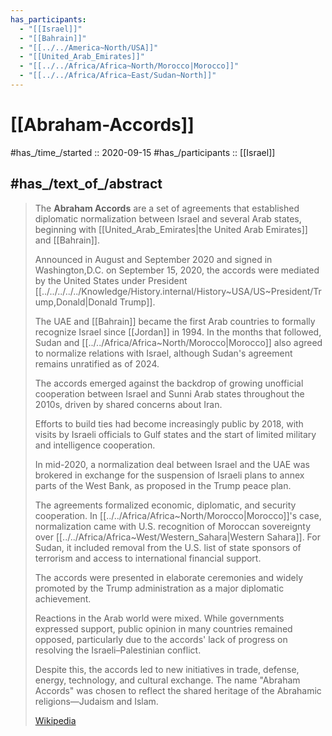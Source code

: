 ```yaml
---
has_participants:
  - "[[Israel]]"
  - "[[Bahrain]]"
  - "[[../../America~North/USA]]"
  - "[[United_Arab_Emirates]]"
  - "[[../../Africa/Africa~North/Morocco|Morocco]]"
  - "[[../../Africa/Africa~East/Sudan~North]]"
---
```


# [[Abraham-Accords]] 


#has_/time_/started :: 2020-09-15 
#has_/participants :: [[Israel]] 

## #has_/text_of_/abstract 

> The **Abraham Accords** are a set of agreements that established diplomatic normalization 
> between Israel and several Arab states, beginning with [[United_Arab_Emirates|the United Arab Emirates]] and [[Bahrain]]. 
> 
> Announced in August and September 2020 
> and signed in Washington,D.C. on September 15, 2020, 
> the accords were mediated by the United States under President [[../../../../../Knowledge/History.internal/History~USA/US~President/Trump,Donald|Donald Trump]]. 
> 
> The UAE and [[Bahrain]] became the first Arab countries to formally recognize Israel since [[Jordan]] in 1994. 
> In the months that followed, Sudan and [[../../Africa/Africa~North/Morocco|Morocco]] also agreed to normalize relations with Israel, 
> although Sudan's agreement remains unratified as of 2024.
>
> The accords emerged against the backdrop of 
> growing unofficial cooperation between Israel and Sunni Arab states throughout the 2010s, 
> driven by shared concerns about Iran. 
> 
> Efforts to build ties had become increasingly public by 2018, with visits by Israeli officials to Gulf states 
> and the start of limited military and intelligence cooperation. 
> 
> In mid-2020, a normalization deal between Israel and the UAE was brokered 
> in exchange for the suspension of Israeli plans to annex parts of the West Bank, as proposed in the Trump peace plan.
>
> The agreements formalized economic, diplomatic, and security cooperation. 
> In [[../../Africa/Africa~North/Morocco|Morocco]]'s case, normalization came with U.S. recognition of Moroccan sovereignty over [[../../Africa/Africa~West/Western_Sahara|Western Sahara]]. 
> For Sudan, it included removal from the U.S. list of state sponsors of terrorism 
> and access to international financial support. 
> 
> The accords were presented in elaborate ceremonies 
> and widely promoted by the Trump administration as a major diplomatic achievement.
>
> Reactions in the Arab world were mixed. 
> While governments expressed support, public opinion in many countries remained opposed, 
> particularly due to the accords' lack of progress on resolving the Israeli–Palestinian conflict. 
> 
> Despite this, the accords led to new initiatives in trade, defense, energy, technology, and cultural exchange. 
> The name "Abraham Accords" was chosen 
> to reflect the shared heritage of the Abrahamic religions—Judaism and Islam.
>
> [Wikipedia](https://en.wikipedia.org/wiki/Abraham%20Accords) 





